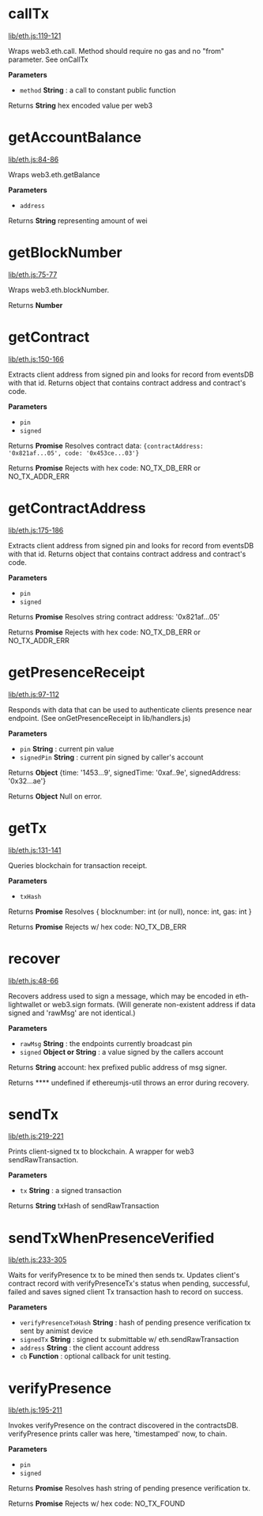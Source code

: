 # callTx

[lib/eth.js:119-121](https://github.com/animist-io/whale-island/blob/9f1f064020cded52f9f1787ceb2801ddb5659491/lib/eth.js#L119-L121 "Source code on GitHub")

Wraps web3.eth.call. Method should require no gas and no "from" parameter. See onCallTx

**Parameters**

-   `method` **String** : a call to constant public function

Returns **String** hex encoded value per web3

# getAccountBalance

[lib/eth.js:84-86](https://github.com/animist-io/whale-island/blob/9f1f064020cded52f9f1787ceb2801ddb5659491/lib/eth.js#L84-L86 "Source code on GitHub")

Wraps web3.eth.getBalance

**Parameters**

-   `address`  

Returns **String** representing amount of wei

# getBlockNumber

[lib/eth.js:75-77](https://github.com/animist-io/whale-island/blob/9f1f064020cded52f9f1787ceb2801ddb5659491/lib/eth.js#L75-L77 "Source code on GitHub")

Wraps web3.eth.blockNumber.

Returns **Number** 

# getContract

[lib/eth.js:150-166](https://github.com/animist-io/whale-island/blob/9f1f064020cded52f9f1787ceb2801ddb5659491/lib/eth.js#L150-L166 "Source code on GitHub")

Extracts client address from signed pin and looks for record from eventsDB with that id. Returns object
that contains contract address and contract's code.

**Parameters**

-   `pin`  
-   `signed`  

Returns **Promise** Resolves contract data: `{contractAddress: '0x821af...05', code: '0x453ce...03'}`

Returns **Promise** Rejects with hex code: NO_TX_DB_ERR or NO_TX_ADDR_ERR

# getContractAddress

[lib/eth.js:175-186](https://github.com/animist-io/whale-island/blob/9f1f064020cded52f9f1787ceb2801ddb5659491/lib/eth.js#L175-L186 "Source code on GitHub")

Extracts client address from signed pin and looks for record from eventsDB with that id. Returns object
that contains contract address and contract's code.

**Parameters**

-   `pin`  
-   `signed`  

Returns **Promise** Resolves string contract address: '0x821af...05'

Returns **Promise** Rejects with hex code: NO_TX_DB_ERR or NO_TX_ADDR_ERR

# getPresenceReceipt

[lib/eth.js:97-112](https://github.com/animist-io/whale-island/blob/9f1f064020cded52f9f1787ceb2801ddb5659491/lib/eth.js#L97-L112 "Source code on GitHub")

Responds with data that can be used to authenticate clients presence near
endpoint. (See onGetPresenceReceipt in lib/handlers.js)

**Parameters**

-   `pin` **String** : current pin value
-   `signedPin` **String** : current pin signed by caller's account

Returns **Object** {time: '1453...9', signedTime: '0xaf..9e', signedAddress: '0x32...ae'}

Returns **Object** Null on error.

# getTx

[lib/eth.js:131-141](https://github.com/animist-io/whale-island/blob/9f1f064020cded52f9f1787ceb2801ddb5659491/lib/eth.js#L131-L141 "Source code on GitHub")

Queries blockchain for transaction receipt.

**Parameters**

-   `txHash`  

Returns **Promise** Resolves { blocknumber: int (or null), nonce: int, gas: int }

Returns **Promise** Rejects w/ hex code: NO_TX_DB_ERR

# recover

[lib/eth.js:48-66](https://github.com/animist-io/whale-island/blob/9f1f064020cded52f9f1787ceb2801ddb5659491/lib/eth.js#L48-L66 "Source code on GitHub")

Recovers address used to sign a message, which may be encoded in eth-lightwallet or web3.sign 
formats. (Will generate non-existent address if data signed and 'rawMsg' are not identical.)

**Parameters**

-   `rawMsg` **String** : the endpoints currently broadcast pin
-   `signed` **Object or String** : a value signed by the callers account

Returns **String** account: hex prefixed public address of msg signer.

Returns **** undefined if ethereumjs-util throws an error during recovery.

# sendTx

[lib/eth.js:219-221](https://github.com/animist-io/whale-island/blob/9f1f064020cded52f9f1787ceb2801ddb5659491/lib/eth.js#L219-L221 "Source code on GitHub")

Prints client-signed tx to blockchain. A wrapper for web3 sendRawTransaction.

**Parameters**

-   `tx` **String** : a signed transaction

Returns **String** txHash of sendRawTransaction

# sendTxWhenPresenceVerified

[lib/eth.js:233-305](https://github.com/animist-io/whale-island/blob/9f1f064020cded52f9f1787ceb2801ddb5659491/lib/eth.js#L233-L305 "Source code on GitHub")

Waits for verifyPresence tx to be mined then sends tx. Updates client's contract record with 
verifyPresenceTx's status when pending, successful, failed and saves signed client Tx transaction hash to 
record on success.

**Parameters**

-   `verifyPresenceTxHash` **String** : hash of pending presence verification tx sent by animist device
-   `signedTx` **String** : signed tx submittable w/ eth.sendRawTransaction
-   `address` **String** : the client account address
-   `cb` **Function** : optional callback for unit testing.

# verifyPresence

[lib/eth.js:195-211](https://github.com/animist-io/whale-island/blob/9f1f064020cded52f9f1787ceb2801ddb5659491/lib/eth.js#L195-L211 "Source code on GitHub")

Invokes verifyPresence on the contract discovered in the contractsDB. 
verifyPresence prints caller was here, 'timestamped' now, to chain.

**Parameters**

-   `pin`  
-   `signed`  

Returns **Promise** Resolves hash string of pending presence verification tx.

Returns **Promise** Rejects w/ hex code: NO_TX_FOUND
